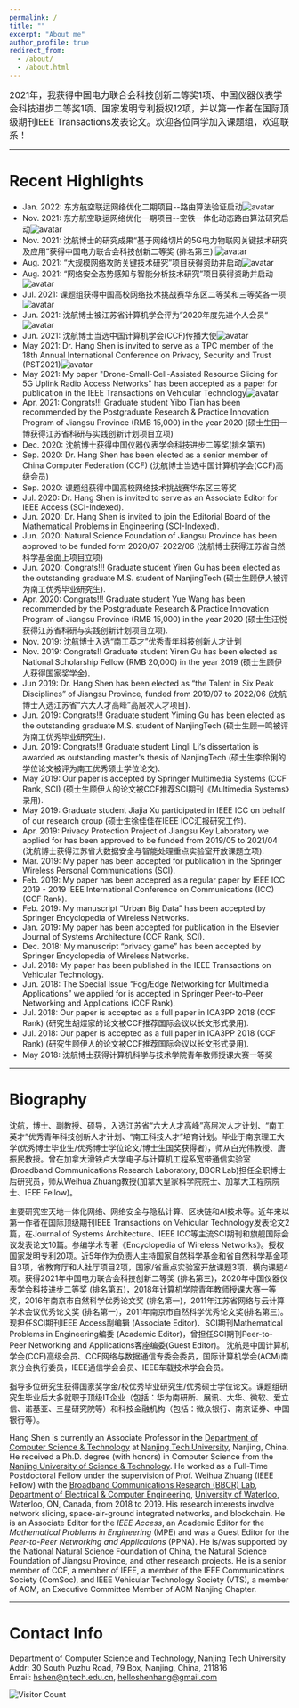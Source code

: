 ```yaml
---
permalink: /
title: ""
excerpt: "About me"
author_profile: true
redirect_from: 
  - /about/
  - /about.html
---
```


<font size="3">2021年，我获得中国电力联合会科技创新二等奖1项、中国仪器仪表学会科技进步二等奖1项、国家发明专利授权12项，并以第一作者在国际顶级期刊IEEE Transactions发表论文。欢迎各位同学加入课题组，欢迎联系！</font>

------

# Recent Highlights

- Jan. 2022: 东方航空联运网络优化二期项目--路由算法验证启动![avatar](https://shen-hang.github.io//images/new.jpg)
- Nov. 2021: 东方航空联运网络优化一期项目--空铁一体化动态路由算法研究启动![avatar](https://shen-hang.github.io//images/new.jpg)
- Nov. 2021:  沈航博士的研究成果“基于网络切片的5G电力物联网关键技术研究及应用”获得中国电力联合会科技创新二等奖 (排名第三) ![avatar](https://shen-hang.github.io//images/new.jpg)
- Aug. 2021: “大规模网络攻防关键技术研究”项目获得资助并启动![avatar](https://shen-hang.github.io//images/new.jpg)
- Aug. 2021: “网络安全态势感知与智能分析技术研究”项目获得资助并启动![avatar](https://shen-hang.github.io//images/new.jpg)
- Jul. 2021:  课题组获得中国高校网络技术挑战赛华东区二等奖和三等奖各一项![avatar](https://shen-hang.github.io//images/new.jpg)
- Jun. 2021: 沈航博士被江苏省计算机学会评为”2020年度先进个人会员“![avatar](https://shen-hang.github.io//images/new.jpg)
- Jun. 2021: 沈航博士当选中国计算机学会(CCF)传播大使![avatar](https://shen-hang.github.io//images/new.jpg)
- May  2021: Dr. Hang Shen is invited to serve as a TPC member of the 18th Annual International Conference on Privacy, Security and Trust (PST2021)![avatar](https://shen-hang.github.io//images/new.jpg)
- May  2021: My paper "Drone-Small-Cell-Assisted Resource Slicing for 5G Uplink Radio Access Networks" has been accepted as a paper for publication in the IEEE Transactions on Vehicular Technology![avatar](https://shen-hang.github.io//images/new.jpg)
- Apr. 2021: Congrats!!! Graduate student Yibo Tian has been recommended by the Postgraduate Research & Practice Innovation Program of Jiangsu Province (RMB 15,000) in the year 2020 (硕士生田一博获得江苏省科研与实践创新计划项目立项)
- Dec. 2020:  沈航博士获得中国仪器仪表学会科技进步二等奖(排名第五)
- Sep. 2020:  Dr. Hang Shen has been elected as a senior member of China Computer Federation (CCF) (沈航博士当选中国计算机学会(CCF)高级会员)
- Sep. 2020: 课题组获得中国高校网络技术挑战赛华东区三等奖
- Jul. 2020:  Dr. Hang Shen is invited to serve as an Associate Editor for IEEE Access (SCI-Indexed).
- Jun. 2020: Dr. Hang Shen is invited to join the Editorial Board of  the Mathematical Problems in Engineering (SCI-Indexed).
- Jun. 2020: Natural Science Foundation of Jiangsu Province has been approved to be funded form 2020/07-2022/06 (沈航博士获得江苏省自然科学基金面上项目立项)
- Jun. 2020: Congrats!!! Graduate student Yiren Gu has been elected as the outstanding graduate M.S. student of NanjingTech  (硕士生顾伊人被评为南工优秀毕业研究生). 
- Apr. 2020: Congrats!!! Graduate student Yue Wang has been recommended by the Postgraduate Research & Practice Innovation Program of Jiangsu Province (RMB 15,000) in the year 2020 (硕士生汪悦获得江苏省科研与实践创新计划项目立项).
- Nov. 2019: 沈航博士入选“南工英才”优秀青年科技创新人才计划
- Nov. 2019: Congrats!! Graduate student Yiren Gu has been elected as National Scholarship Fellow (RMB 20,000) in the year 2019 (硕士生顾伊人获得国家奖学金).
- Jun 2019: Dr. Hang Shen has been elected as “the Talent in Six Peak Disciplines” of Jiangsu Province, funded from 2019/07 to 2022/06 (沈航博士入选江苏省“六大人才高峰”高层次人才项目).  
- Jun. 2019: Congrats!!! Graduate student Yiming Gu has been elected as the outstanding graduate M.S. student of NanjingTech  (硕士生顾一鸣被评为南工优秀毕业研究生). 
- Jun. 2019: Congrats!!! Graduate student Lingli Li‘s dissertation is awarded as outstanding master's thesis of NanjingTech  (硕士生李伶俐的学位论文被评为南工优秀硕士学位论文). 
- May 2019: Our paper is accepted by Springer Multimedia Systems (CCF Rank, SCI) (硕士生顾伊人的论文被CCF推荐SCI期刊《Multimedia Systems》录用).
- May 2019: Graduate student Jiajia Xu participated in IEEE ICC on behalf of our research group (硕士生徐佳佳在IEEE ICC汇报研究工作).
- Apr. 2019: Privacy Protection Project of Jiangsu Key Laboratory we applied for has been approved to be funded from 2019/05 to 2021/04 (沈航博士获得江苏省大数据安全与智能处理重点实验室开放课题立项).
- Mar. 2019: My paper has been accepted for publication in the Springer Wireless Personal Communications (SCI).
- Feb. 2019: My paper has been accepred as a regular paper by  IEEE ICC 2019 - 2019 IEEE International Conference on Communications (ICC) (CCF Rank).
- Feb. 2019: My manuscript “Urban Big Data” has been accepted by Springer Encyclopedia of Wireless Networks.
- Jan. 2019: My paper has been accepted for publication in the Elsevier Journal of Systems Architecture (CCF Rank, SCI).
- Dec. 2018: My manuscript “privacy game” has been accepted by Springer Encyclopedia of Wireless Networks.
- Jul. 2018: My paper  has been published in the IEEE Transactions on Vehicular Technology.
- Jun. 2018: The Special Issue “Fog/Edge Networking for Multimedia Applications” we applied for is accepted in Springer Peer-to-Peer Networking and Applications (CCF Rank).
- Jul. 2018: Our paper is accepted as a full paper in ICA3PP 2018 (CCF Rank) (研究生胡煜家的论文被CCF推荐国际会议以长文形式录用). 
- Jul. 2018: Our paper is accepted as a full paper in ICA3PP 2018 (CCF Rank) (研究生顾伊人的论文被CCF推荐国际会议以长文形式录用). 
- May 2018: 沈航博士获得计算机科学与技术学院青年教师授课大赛一等奖

------

# Biography

沈航，博士、副教授、硕导，入选江苏省“六大人才高峰”高层次人才计划、“南工英才”优秀青年科技创新人才计划、“南工科技人才”培育计划。毕业于南京理工大学(优秀博士毕业生/优秀博士学位论文/博士生国奖获得者)，师从白光伟教授、唐振民教授。曾在加拿大滑铁卢大学电子与计算机工程系宽带通信实验室(Broadband Communications Research Laboratory, BBCR Lab)担任全职博士后研究员，师从Weihua Zhuang教授(加拿大皇家科学院院士、加拿大工程院院士、IEEE Fellow)。

主要研究空天地一体化网络、网络安全与隐私计算、区块链和AI技术等。近年来以第一作者在国际顶级期刊IEEE Transactions on Vehicular Technology发表论文2篇，在Journal of Systems Architecture、IEEE ICC等主流SCI期刊和旗舰国际会议发表论文10篇。参编学术专著《Encyclopedia of Wireless Networks》。授权国家发明专利20项。近5年作为负责人主持国家自然科学基金和省自然科学基金项目3项，省教育厅和人社厅项目2项，国家/省重点实验室开放课题3项，横向课题4项。获得2021年中国电力联合会科技创新二等奖 (排名第三)，2020年中国仪器仪表学会科技进步二等奖 (排名第五)，2018年计算机学院青年教师授课大赛一等奖，2016年南京市自然科学优秀论文奖 (排名第一)，2011年江苏省网络与云计算学术会议优秀论文奖 (排名第一)，2011年南京市自然科学优秀论文奖(排名第三)。现担任SCI期刊IEEE Access副编辑 (Associate Editor)、SCI期刊Mathematical Problems in Engineering编委 (Academic Editor)，曾担任SCI期刊Peer-to-Peer Networking and Applications客座编委(Guest Editor)。 沈航是中国计算机学会(CCF)高级会员、CCF网络与数据通信专委会委员，国际计算机学会(ACM)南京分会执行委员，IEEE通信学会会员、IEEE车载技术学会会员。

指导多位研究生获得国家奖学金/校优秀毕业研究生/优秀硕士学位论文。课题组研究生毕业后大多就职于顶级IT企业（包括：华为南研所、展讯、大华、微软、爱立信、诺基亚、三星研究院等）和科技金融机构（包括：微众银行、南京证券、中国银行等）。

Hang Shen is currently an Associate Professor in the [Department of Computer Science & Technology](http://cise.njtech.edu.cn/) at [Nanjing Tech University](http://www.njtech.edu.cn/), Nanjing, China. He received a Ph.D. degree (with honors) in Computer Science from the [Nanjing University of Science & Technology](http://www.njust.edu.cn/). He worked as a Full-Time Postdoctoral Fellow under the supervision of Prof. Weihua Zhuang (IEEE Fellow)  with the [Broadband Communications Research (BBCR) Lab](https://uwaterloo.ca/broadband-communications-research-lab/), [Department of Electrical & Computer Engineering](https://ece.uwaterloo.ca/Home/), [University of Waterloo](https://uwaterloo.ca/), Waterloo, ON, Canada, from 2018 to 2019. His research interests involve network slicing, space-air-ground integrated networks, and blockchain. He is an Associate Editor for the *IEEE Access*, an Academic Editor for the *Mathematical Problems in Engineering* (MPE) and was a Guest Editor for the *Peer-to-Peer Networking and Applications* (PPNA).  He is/was supported by the National Natural Science Foundation of China, the Natural Science Foundation of Jiangsu Province, and other research projects. He is a senior member of CCF, a member of IEEE, a member of the IEEE Communications Society (ComSoc), and IEEE Vehicular Technology Society (VTS), a member of ACM, an Executive Committee Member of ACM Nanjing Chapter.

------

Contact Info
======

Department of Computer Science and Technology, Nanjing Tech University<br/>
Addr: 30 South Puzhu Road, 79 Box, Nanjing, China, 211816 <br/>
Email: hshen@njtech.edu.cn, helloshenhang@gmail.com


![Visitor Count](https://profile-counter.glitch.me/shen-hang/count.svg)